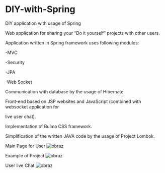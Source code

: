 # DIY-with-Spring
DIY application with usage of Spring

Web application for sharing your “Do it yourself” projects with other users.

Application written in Spring framework uses following modules: 

-MVC

-Security

-JPA

-Web Socket

Communication with database by the usage of Hibernate.

Front-end based on JSP websites and JavaScript (combined with websocket application for

live user chat).

Implementation of Bulma CSS framework. 

Simplification of the written JAVA code by the usage of Project Lombok.


Main Page for User
![obraz](https://user-images.githubusercontent.com/101294812/197421972-da38c6f0-841b-4fe7-a9f9-22bb505e9138.png)



Example of Project
![obraz](https://user-images.githubusercontent.com/101294812/196003612-35577194-5b49-49b2-a171-ede5fd80d70b.png)



User live Chat
![obraz](https://user-images.githubusercontent.com/101294812/196003825-f84d7552-6943-4014-843c-7ecc4c980a90.png)
